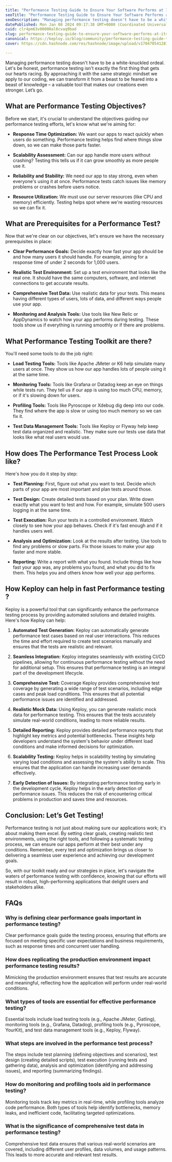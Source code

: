 ```yaml
---
title: "Performance Testing Guide to Ensure Your Software Performs at Its Best"
seoTitle: "Performance Testing Guide to Ensure Your Software Performs at Its Best"
seoDescription: "Managing performance testing doesn't have to be a white-knuckled ordeal. Let's be honest, performance testing isn't exactly the first thing."
datePublished: Mon Jan 08 2024 09:17:38 GMT+0000 (Coordinated Universal Time)
cuid: clr4pm63v00000al0cvaq9bad
slug: performance-testing-guide-to-ensure-your-software-performs-at-its-best
canonical: https://keploy.io/blog/community/performance-testing-guide-to-ensure-your-software-performs-at-its-best
cover: https://cdn.hashnode.com/res/hashnode/image/upload/v1704705412816/7ab078f4-862c-4804-b492-9015d43f1ae7.webp

---
```


Managing performance testing doesn't have to be a white-knuckled ordeal. Let's be honest, performance testing isn't exactly the first thing that gets our hearts racing. By approaching it with the same strategic mindset we apply to our coding, we can transform it from a beast to be feared into a beast of knowledge – a valuable tool that makes our creations even stronger. Let’s go.

## **What are Performance Testing Objectives?**

Before we start, it's crucial to understand the objectives guiding our performance testing efforts, let's know what we're aiming for:

* **Response Time Optimization:** We want our apps to react quickly when users do something. Performance testing helps find where things slow down, so we can make those parts faster.
    
* **Scalability Assessment:** Can our app handle more users without crashing? Testing this tells us if it can grow smoothly as more people use it.
    
* **Reliability and Stability:** We need our app to stay strong, even when everyone's using it at once. Performance tests catch issues like memory problems or crashes before users notice.
    
* **Resource Utilization:** We must use our server resources (like CPU and memory) efficiently. Testing helps spot where we're wasting resources so we can fix it.
    

## **What are Prerequisites for a Performance Test?**

Now that we're clear on our objectives, let's ensure we have the necessary prerequisites in place:

* **Clear Performance Goals:** Decide exactly how fast your app should be and how many users it should handle. For example, aiming for a response time of under 2 seconds for 1,000 users.
    
* **Realistic Test Environment:** Set up a test environment that looks like the real one. It should have the same computers, software, and internet connections to get accurate results.
    
* **Comprehensive Test Data:** Use realistic data for your tests. This means having different types of users, lots of data, and different ways people use your app.
    
* **Monitoring and Analysis Tools:** Use tools like New Relic or AppDynamics to watch how your app performs during testing. These tools show us if everything is running smoothly or if there are problems.
    

## **What Performance Testing Toolkit are there?**

You'll need some tools to do the job right:

* **Load Testing Tools:** Tools like Apache JMeter or K6 help simulate many users at once. They show us how our app handles lots of people using it at the same time.
    
* **Monitoring Tools:** Tools like Grafana or Datadog keep an eye on things while tests run. They tell us if our app is using too much CPU, memory, or if it's slowing down for users.
    
* **Profiling Tools:** Tools like Pyroscope or Xdebug dig deep into our code. They find where the app is slow or using too much memory so we can fix it.
    
* **Test Data Management Tools:** Tools like Keploy or Flyway help keep test data organized and realistic. They make sure our tests use data that looks like what real users would use.
    

## **How does The Performance Test Process Look like?**

Here's how you do it step by step:

* **Test Planning:** First, figure out what you want to test. Decide which parts of your app are most important and plan tests around those.
    
* **Test Design:** Create detailed tests based on your plan. Write down exactly what you want to test and how. For example, simulate 500 users logging in at the same time.
    
* **Test Execution:** Run your tests in a controlled environment. Watch closely to see how your app behaves. Check if it's fast enough and if it handles users well.
    
* **Analysis and Optimization:** Look at the results after testing. Use tools to find any problems or slow parts. Fix those issues to make your app faster and more stable.
    
* **Reporting:** Write a report with what you found. Include things like how fast your app was, any problems you found, and what you did to fix them. This helps you and others know how well your app performs.
    

## How Keploy can help in fast Performance testing ?

Keploy is a powerful tool that can significantly enhance the performance testing process by providing automated solutions and detailed insights. Here's how Keploy can help:

1. **Automated Test Generation:** Keploy can automatically generate performance test cases based on real user interactions. This reduces the time and effort required to create test scenarios manually and ensures that the tests are realistic and relevant.
    
2. **Seamless Integration:** Keploy integrates seamlessly with existing CI/CD pipelines, allowing for continuous performance testing without the need for additional setup. This ensures that performance testing is an integral part of the development lifecycle.
    
3. **Comprehensive Test:** Coverage Keploy provides comprehensive test coverage by generating a wide range of test scenarios, including edge cases and peak load conditions. This ensures that all potential performance issues are identified and addressed.
    
4. **Realistic Mock Data:** Using Keploy, you can generate realistic mock data for performance testing. This ensures that the tests accurately simulate real-world conditions, leading to more reliable results.
    
5. **Detailed Reporting:** Keploy provides detailed performance reports that highlight key metrics and potential bottlenecks. These insights help developers understand the system's behavior under different load conditions and make informed decisions for optimization.
    
6. **Scalability Testing:** Keploy helps in scalability testing by simulating varying load conditions and assessing the system's ability to scale. This ensures that the application can handle increasing user demands effectively.
    
7. **Early Detection of Issues:** By integrating performance testing early in the development cycle, Keploy helps in the early detection of performance issues. This reduces the risk of encountering critical problems in production and saves time and resources.
    

## **Conclusion: Let’s Get Testing!**

Performance testing is not just about making sure our applications work; it's about making them excel. By setting clear goals, creating realistic test environments, using the right tools, and following a systematic testing process, we can ensure our apps perform at their best under any conditions. Remember, every test and optimization brings us closer to delivering a seamless user experience and achieving our development goals.

So, with our toolkit ready and our strategies in place, let's navigate the waters of performance testing with confidence, knowing that our efforts will result in robust, high-performing applications that delight users and stakeholders alike.

## **FAQs**

### Why is defining clear performance goals important in performance testing?

Clear performance goals guide the testing process, ensuring that efforts are focused on meeting specific user expectations and business requirements, such as response times and concurrent user handling.

### How does replicating the production environment impact performance testing results?

Mimicking the production environment ensures that test results are accurate and meaningful, reflecting how the application will perform under real-world conditions.

### What types of tools are essential for effective performance testing?

Essential tools include load testing tools (e.g., Apache JMeter, Gatling), monitoring tools (e.g., Grafana, Datadog), profiling tools (e.g., Pyroscope, YourKit), and test data management tools (e.g., Keploy, Flyway).

### What steps are involved in the performance test process?

The steps include test planning (defining objectives and scenarios), test design (creating detailed scripts), test execution (running tests and gathering data), analysis and optimization (identifying and addressing issues), and reporting (summarizing findings).

### How do monitoring and profiling tools aid in performance testing?

Monitoring tools track key metrics in real-time, while profiling tools analyze code performance. Both types of tools help identify bottlenecks, memory leaks, and inefficient code, facilitating targeted optimizations.

### What is the significance of comprehensive test data in performance testing?

Comprehensive test data ensures that various real-world scenarios are covered, including different user profiles, data volumes, and usage patterns. This leads to more accurate and relevant test results.